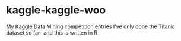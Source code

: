 # kaggle-kaggle-woo
My Kaggle Data Mining competition entries
I've only done the Titanic dataset so far- and this is written in R
